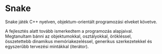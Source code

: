 # Snake
Snake játék C++ nyelven, objektum-orientált programozási elveket követve.

A fejlesztés alatt tovább ismerkedtem a programozás alapjaival. Megtanultam bánni az objektumokkal, osztályokkal, örökléssel, összetettebb dinamikus memóriakezeléssel, generikus szerkezetekkel és egyszerűbb tervezési mintákkal (iterátor).
